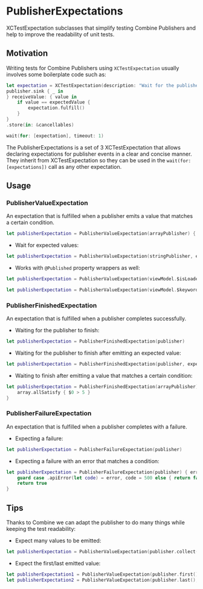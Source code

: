 # PublisherExpectations
XCTestExpectation subclasses that simplify testing Combine Publishers and help to improve the readability of unit tests.

## Motivation

Writing tests for Combine Publishers using `XCTestExpectation` usually involves some boilerplate code such as:

```swift
let expectation = XCTestExpectation(description: "Wait for the publisher to emit the expected value")
publisher.sink { _ in
} receiveValue: { value in
    if value == expectedValue {
        expectation.fulfill()
    }
}
.store(in: &cancellables)

wait(for: [expectation], timeout: 1)
```

The PublisherExpectations is a set of 3 XCTestExpectation that allows declaring expectations for publisher events in a clear and concise manner. They inherit from XCTestExpectation so they can be used in the `wait(for: [expectations])` call as any other expectation. 

## Usage

### PublisherValueExpectation

An expectation that is fulfilled when a publisher emits a value that matches a certain condition.
```swift
let publisherExpectation = PublisherValueExpectation(arrayPublisher) { $0.contains(value) }
```

* Wait for expected values:
```swift
let publisherExpectation = PublisherValueExpectation(stringPublisher, expectedValue: "Got it")
```

* Works with `@Published` property wrappers as well:
```swift
let publisherExpectation = PublisherValueExpectation(viewModel.$isLoaded, expectedValue: true)
```
```swift
let publisherExpectation = PublisherValueExpectation(viewModel.$keywords) { $0.contains("Cool") }
```

### PublisherFinishedExpectation

An expectation that is fulfilled when a publisher completes successfully.

* Waiting for the publisher to finish:
```swift
let publisherExpectation = PublisherFinishedExpectation(publisher)
```

* Waiting for the publisher to finish after emitting an expected value:
```swift
let publisherExpectation = PublisherFinishedExpectation(publisher, expectedValue: 2)
```

* Waiting to finish after emitting a value that matches a certain condition:
```swift
let publisherExpectation = PublisherFinishedExpectation(arrayPublisher) { array in
    array.allSatisfy { $0 > 5 }
}
```

### PublisherFailureExpectation

An expectation that is fulfilled when a publisher completes with a failure.

* Expecting a failure:
```swift
let publisherExpectation = PublisherFailureExpectation(publisher)
```

* Expecting a failure with an error that matches a condition:
```swift
let publisherExpectation = PublisherFailureExpectation(publisher) { error in
    guard case .apiError(let code) = error, code = 500 else { return false }
    return true
}
```

## Tips

Thanks to Combine we can adapt the publisher to do many things while keeping the test readability:

* Expect many values to be emitted:
```swift
let publisherExpectation = PublisherValueExpectation(publisher.collect(3), expectedValue: [1,2,3])
```

* Expect the first/last emitted value:
```swift
let publisherExpectation1 = PublisherValueExpectation(publisher.first(), expectedValue: 1)
let publisherExpectation2 = PublisherValueExpectation(publisher.last(), expectedValue: 5)
```
